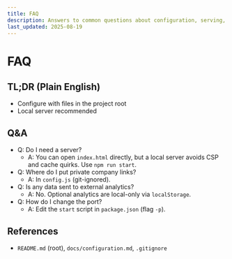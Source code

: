 ```yaml
---
title: FAQ
description: Answers to common questions about configuration, serving, and privacy.
last_updated: 2025-08-19
---
```


# FAQ

## TL;DR (Plain English)
- Configure with files in the project root
- Local server recommended

## Q&A
- Q: Do I need a server?
  - A: You can open `index.html` directly, but a local server avoids CSP and cache quirks. Use `npm run start`.
- Q: Where do I put private company links?
  - A: In `config.js` (git-ignored).
- Q: Is any data sent to external analytics?
  - A: No. Optional analytics are local-only via `localStorage`.
- Q: How do I change the port?
  - A: Edit the `start` script in `package.json` (flag `-p`).

## References
- `README.md` (root), `docs/configuration.md`, `.gitignore` 